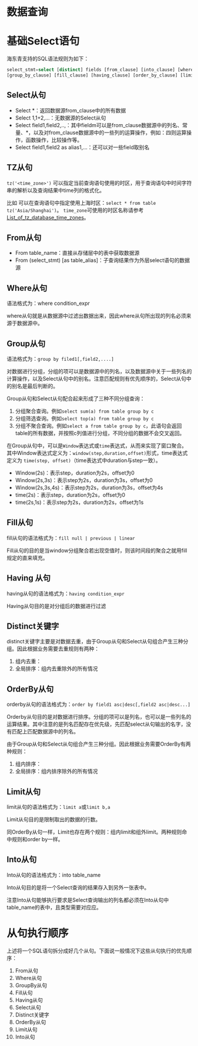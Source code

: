 # 数据查询

# 基础Select语句

海东青支持的SQL语法规则为如下：

```sql
select_stmt=select [distinct] fields [from_clause] [into_clause] [where_clause] 
[group_by_clause] [fill_clause] [having_clause] [order_by_clause] [limit_clause] [tz_clause]
```

## Select从句

* Select *：返回数据源from_clause中的所有数据
* Select 1,1+2,...：无数据源的Select从句
* Select field1,field2,..,：其中fieldm可以是from_clause数据源中的列名、常量、*，以及对from_clause数据源中的一些列的运算操作，例如：四则运算操作，函数操作，比较操作等。
* Select field1,field2 as alias1,...：还可以对一些field取别名

## TZ从句

`tz('<time_zone>')` 可以指定当前查询语句使用的时区，用于查询语句中时间字符串的解析以及查询结果中time列的格式化。

比如 可以在查询语句中指定使用上海时区：`select * from table tz('Asia/Shanghai')`。
`time_zone`可使用的时区名称请参考[List_of_tz_database_time_zones](https://en.wikipedia.org/wiki/List_of_tz_database_time_zones#List)。

## From从句

* From table_name：直接从存储层中的表中获取数据源
* From (select_stmt) [as table_alias]：子查询结果作为外层select语句的数据源

## Where从句

语法格式为：where condition_expr

where从句就是从数据源中过滤出数据出来，因此where从句所出现的列名必须来源于数据源中。

## Group从句

语法格式为：`group by filed1[,field2,....]`

对数据进行分组，分组的项可以是数据源中的列名，以及数据源中关于一些列名的计算操作，以及Select从句中的别名。注意匹配规则有优先顺序的，Select从句中的别名是最后判断的。

Group从句和Select从句配合起来形成了三种不同分组查询：

1. 分组聚合查询。例如`select sum(a) from table group by c`
1. 分组筛选查询。例如`select top(a) from table group by c`
1. 分组不聚合查询。例如`select a from table group by c`，此语句会返回table的所有数据，并按照c列值进行分组，不同分组的数据不会交叉返回。

在Group从句中，可以是`Window`表达式或`time`表达式，从而来实现了窗口聚合。其中Window表达式定义为：`window(step,duration,offset)`形式，time表达式定义为 `time(step, offset)`（time表达式中duration与step一致）。

* Window(2s)：表示step，duration为2s，offset为0
* Window(2s,3s)：表示step为2s，duration为3s，offset为0
* Window(2s,3s,4s)：表示step为2s，duration为3s，offset为4s
* time(2s)：表示step，duration为2s，offset为0
* time(2s,1s)：表示step为2s，duration为2s，offset为1s

## Fill从句

fill从句的语法格式为：`fill null | previous | linear`

Fill从句的目的是当window分组聚合若出现空值时，则该时间段的聚合之就用fill规定的直来填充。

## Having 从句

having从句的语法格式为：`having condition_expr`

Having从句目的是对分组后的数据进行过滤

## Distinct关键字

distinct关键字主要是对数据去重，由于Group从句和Select从句组合产生三种分组。因此根据业务需要去重规则有两种：

1. 组内去重：
1. 全局排序：组内去重除外的所有情况

## OrderBy从句

orderby从句的语法格式为：`order by field1 asc|desc[,field2 asc|desc...]`

Orderby从句目的是对数据进行排序。分组的项可以是列名，也可以是一些列名的运算结果。其中注意的是列名匹配存在优先级，先匹配select从句输出的名字，没有匹配上匹配数据源中的列名。

由于Group从句和Select从句组合产生三种分组。因此根据业务需要OrderBy有两种规则：

1. 组内排序：
1. 全局排序：组内排序除外的所有情况



## Limit从句

limit从句的语法格式为：`limit a`或`limit b,a`

Limit从句目的是限制取出的数据的行数。

同OrderBy从句一样，Limit也存在两个规则：组内limit和组外limit。两种规则命中规则和order by一样。

## Into从句

Into从句的语法格式为：into table_name

Into从句目的是将一个Select查询的结果存入到另外一张表中。

注意Into从句能够执行要求是Select查询输出的列名都必须在Into从句中table_name的表中，且类型需要对应应。

# 从句执行顺序

上述将一个SQL语句拆分成好几个从句。下面说一般情况下这些从句执行的优先顺序：

1. From从句
1. Where从句
1. GroupBy从句
1. Fill从句
1. Having从句
1. Select从句
1. Distinct关键字
1. OrderBy从句
1. Limit从句
1. Into从句



